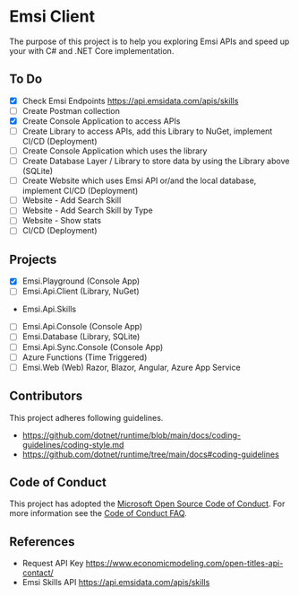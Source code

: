 # Emsi Client

The purpose of this project is to help you exploring Emsi APIs and speed up your with C# and .NET Core implementation.

## To Do 

- [x] Check Emsi Endpoints https://api.emsidata.com/apis/skills
- [ ] Create Postman collection
- [x] Create Console Application to access APIs
- [ ] Create Library to access APIs, add this Library to NuGet, implement CI/CD (Deployment)
- [ ] Create Console Application which uses the library
- [ ] Create Database Layer / Library to store data by using the Library above (SQLite)
- [ ] Create Website which uses Emsi API or/and the local database, implement CI/CD (Deployment) 
- [ ] Website - Add Search Skill
- [ ] Website - Add Search Skill by Type
- [ ] Website - Show stats
- [ ]  CI/CD (Deployment)

## Projects
- [x] Emsi.Playground (Console App)
- [ ]  Emsi.Api.Client (Library, NuGet)
  - Emsi.Api.Skills
- [ ]  Emsi.Api.Console (Console App)
- [ ]  Emsi.Database (Library, SQLite)
- [ ]  Emsi.Api.Sync.Console (Console App) 
- [ ]  Azure Functions (Time Triggered)
- [ ]  Emsi.Web (Web) Razor, Blazor, Angular, Azure App Service 

## Contributors
This project adheres following guidelines.
- https://github.com/dotnet/runtime/blob/main/docs/coding-guidelines/coding-style.md
- https://github.com/dotnet/runtime/tree/main/docs#coding-guidelines

## Code of Conduct
This project has adopted the [Microsoft Open Source Code of Conduct](https://opensource.microsoft.com/codeofconduct/). For more information see the [Code of Conduct FAQ](https://opensource.microsoft.com/codeofconduct/faq/).

## References
- Request API Key https://www.economicmodeling.com/open-titles-api-contact/
- Emsi Skills API https://api.emsidata.com/apis/skills


